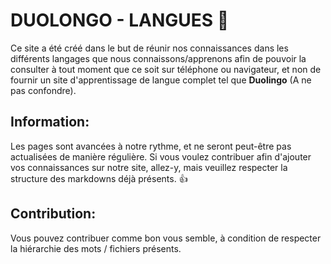 # DUOLONGO - LANGUES 🎈
Ce site a été créé dans le but de réunir nos connaissances dans les différents langages que nous connaissons/apprenons afin de pouvoir la consulter à tout moment que ce soit sur téléphone ou navigateur, et non de fournir un site d'apprentissage de langue complet tel que **Duolingo** (A ne pas confondre).

## **Information**:
Les pages sont avancées à notre rythme, et ne seront peut-être pas actualisées de manière régulière. Si vous voulez contribuer afin d'ajouter vos connaissances sur notre site, allez-y, mais veuillez respecter la structure des markdowns déjà présents. 👍

## **Contribution**:
Vous pouvez contribuer comme bon vous semble, à condition de respecter la hiérarchie des mots / fichiers présents.